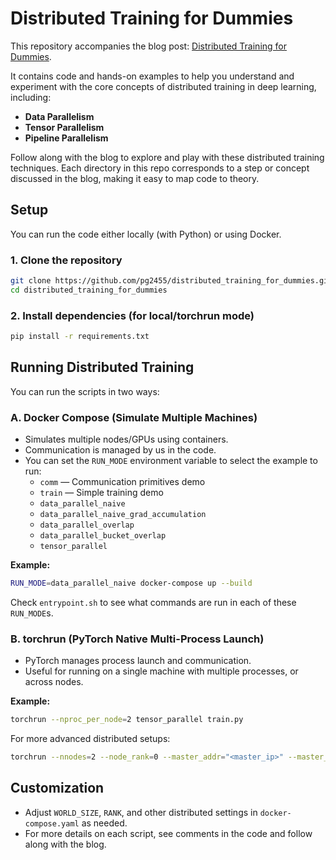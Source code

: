# Distributed Training for Dummies

This repository accompanies the blog post: [Distributed Training for Dummies](https://www.pgupta.info/blog/2025/distributed-training-dist-0/).

It contains code and hands-on examples to help you understand and experiment with the core concepts of distributed training in deep learning, including:
- **Data Parallelism**
- **Tensor Parallelism**
- **Pipeline Parallelism**

Follow along with the blog to explore and play with these distributed training techniques. Each directory in this repo corresponds to a step or concept discussed in the blog, making it easy to map code to theory.

## Setup

You can run the code either locally (with Python) or using Docker.

### 1. Clone the repository

```bash
git clone https://github.com/pg2455/distributed_training_for_dummies.git
cd distributed_training_for_dummies
```

### 2. Install dependencies (for local/torchrun mode)

```bash
pip install -r requirements.txt
```

## Running Distributed Training

You can run the scripts in two ways:

### **A. Docker Compose (Simulate Multiple Machines)**
- Simulates multiple nodes/GPUs using containers.
- Communication is managed by us in the code.
- You can set the `RUN_MODE` environment variable to select the example to run:
  - `comm` — Communication primitives demo
  - `train` — Simple training demo
  - `data_parallel_naive`
  - `data_parallel_naive_grad_accumulation`
  - `data_parallel_overlap`
  - `data_parallel_bucket_overlap`
  - `tensor_parallel`

**Example:**
```bash
RUN_MODE=data_parallel_naive docker-compose up --build
```
Check `entrypoint.sh` to see what commands are run in each of these `RUN_MODE`s. 

### **B. torchrun (PyTorch Native Multi-Process Launch)**
- PyTorch manages process launch and communication.
- Useful for running on a single machine with multiple processes, or across nodes.

**Example:**
```bash
torchrun --nproc_per_node=2 tensor_parallel train.py
```

For more advanced distributed setups:
```bash
torchrun --nnodes=2 --node_rank=0 --master_addr="<master_ip>" --master_port=12355 data_parallel/train_naive.py
```




## Customization
- Adjust `WORLD_SIZE`, `RANK`, and other distributed settings in `docker-compose.yaml` as needed.
- For more details on each script, see comments in the code and follow along with the blog.
